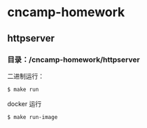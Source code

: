 # cncamp-homework

## httpserver

### 目录：/cncamp-homework/httpserver

二进制运行：

```bash
$ make run
```

docker 运行

```bash
$ make run-image
```
